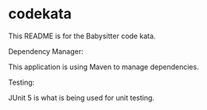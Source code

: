 # codekata

 This README is for the Babysitter code kata.

 Dependency Manager:

 This application is using Maven to manage dependencies.

 Testing:

 JUnit 5 is what is being used for unit testing.
